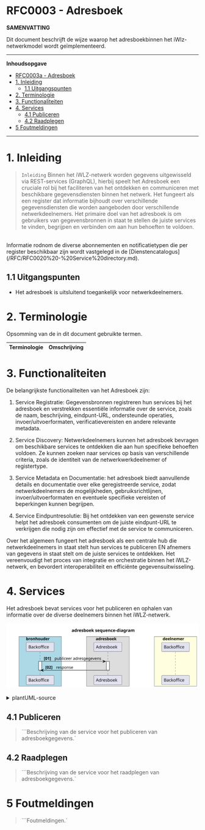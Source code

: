 # RFC0003 - Adresboek

**SAMENVATTING**

Dit document beschrijft de wijze waarop het adresboekbinnen het iWlz-netwerkmodel wordt geïmplementeerd.

---
**Inhoudsopgave**
- [RFC0003a - Adresboek](#rfc0003a---adresboek)
- [1. Inleiding](#1-inleiding)
  - [1.1 Uitgangspunten](#11-uitgangspunten)
- [2. Terminologie](#2-terminologie)
- [3. Functionaliteiten](#3-functionaliteiten)
- [4. Services](#4-services)
  - [4.1 Publiceren](#41-publiceren)
  - [4.2 Raadplegen](#42-raadplegen)
- [5 Foutmeldingen](#5-foutmeldingen)

---
# 1. Inleiding
>```Inleiding```
Binnen het iWLZ-netwerk worden gegevens uitgewisseld via REST-services (GraphQL), hierbij speelt het Adresboek een cruciale rol bij het faciliteren van het ontdekken en communiceren met beschikbare gegevensdiensten binnen het netwerk. Het fungeert als een register dat informatie bijhoudt over verschillende gegevensdiensten die worden aangeboden door verschillende netwerkdeelnemers. Het primaire doel van het adresboek is om gebruikers van gegevensbronnen in staat te stellen de juiste services te vinden, begrijpen en verbinden om aan hun behoeften te voldoen.
<br>
Informatie rodnom de diverse abonnementen en notificatietypen die per register beschikbaar zijn wordt vastgelegd in de [Dienstencatalogus](/RFC/RFC0020%20-%20Service%20directory.md).

## 1.1 Uitgangspunten
- Het adresboek is uitsluitend toegankelijk voor netwerkdeelnemers.

# 2. Terminologie
Opsomming van de in dit document gebruikte termen.

| Terminologie | Omschrijving |
| -------- | :-------- | 

# 3. Functionaliteiten
De belangrijkste functionaliteiten van het Adresboek zijn:

1. Service Registratie: Gegevensbronnen registreren hun services bij het adresboek en verstrekken essentiële informatie over de service, zoals de naam, beschrijving, eindpunt-URL, ondersteunde operaties, invoer/uitvoerformaten, verificatievereisten en andere relevante metadata.

2. Service Discovery: Netwerkdeelnemers kunnen het adresboek bevragen om beschikbare services te ontdekken die aan hun specifieke behoeften voldoen. Ze kunnen zoeken naar services op basis van verschillende criteria, zoals de identiteit van de netwerkwerkdeelnemer of registertype.

3. Service Metadata en Documentatie: het adresboek biedt aanvullende details en documentatie over elke geregistreerde service, zodat netwerkdeelnemers de mogelijkheden, gebruiksrichtlijnen, invoer/uitvoerformaten en eventuele specifieke vereisten of beperkingen kunnen begrijpen.

4. Service Eindpuntresolutie: Bij het ontdekken van een gewenste service helpt het adresboek consumenten om de juiste eindpunt-URL te verkrijgen die nodig zijn om effectief met de service te communiceren.

Over het algemeen fungeert het adresboek als een centrale hub die netwerkdeelnemers in staat stelt hun services te publiceren EN afnemers van gegevens in staat stelt om de juiste services te ontdekken. Het vereenvoudigt het proces van integratie en orchestratie binnen het iWLZ-netwerk, en bevordert interoperabiliteit en efficiënte gegevensuitwisseling.

# 4. Services
Het adresboek bevat services voor het publiceren en ophalen van informatie over de diverse deelnemers binnen het iWLZ-netwerk.

![notificatie_melding](../plantUMLsrc/rfc0003-01-interacties-adresboek.svg "interacties adresboek")

<details>
  <summary>plantUML-source</summary>

  ```plantuml
      @startuml rfc003-01-adresboek_sequence
  title adresboek sequence-diagram
  skinparam handwritten false
  skinparam participantpadding 20
  skinparam boxpadding 40
  autonumber "<b>[00]"
  box bronhouder #lightblue
  participant "Backoffice" as bs
  end box

  box adresboek
  participant "Adresboek" as ab
  end box

  box deelnemer #lightyellow
  participant "Backoffice" as dnp
  end box

    bs -> ab : publiceer adresgegevens
    activate ab
    activate bs
ab -> bs : response
    deactivate bs
deactivate ab
  ```
</details>

## 4.1 Publiceren
>```Beschrijving van de service voor het publiceren van adresboekgegevens.`

## 4.2 Raadplegen
>```Beschrijving van de service voor het raadplegen van adresboekgegevens.`

# 5 Foutmeldingen
>```Foutmeldingen.`
